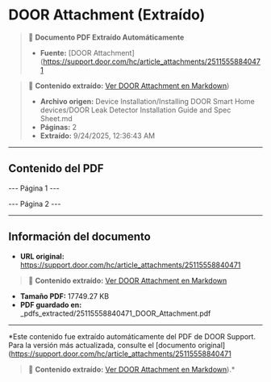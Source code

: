 # DOOR Attachment (Extraído)

> 📄 **Documento PDF Extraído Automáticamente**
> - **Fuente:** [DOOR Attachment](https://support.door.com/hc/article_attachments/25115558840471

> 📄 **Contenido extraído:** [Ver DOOR Attachment en Markdown](./25115558840471_DOOR_Attachment_extracted.md))
> - **Archivo origen:** Device Installation/Installing DOOR Smart Home devices/DOOR Leak Detector Installation Guide and Spec Sheet.md
> - **Páginas:** 2
> - **Extraído:** 9/24/2025, 12:36:43 AM

---

## Contenido del PDF


--- Página 1 ---

--- Página 2 ---


---

## Información del documento

- **URL original:** https://support.door.com/hc/article_attachments/25115558840471

> 📄 **Contenido extraído:** [Ver DOOR Attachment en Markdown](./25115558840471_DOOR_Attachment_extracted.md)
- **Tamaño PDF:** 17749.27 KB
- **PDF guardado en:** _pdfs_extracted/25115558840471_DOOR_Attachment.pdf

---

*Este contenido fue extraído automáticamente del PDF de DOOR Support. Para la versión más actualizada, consulte el [documento original](https://support.door.com/hc/article_attachments/25115558840471

> 📄 **Contenido extraído:** [Ver DOOR Attachment en Markdown](./25115558840471_DOOR_Attachment_extracted.md)).*
